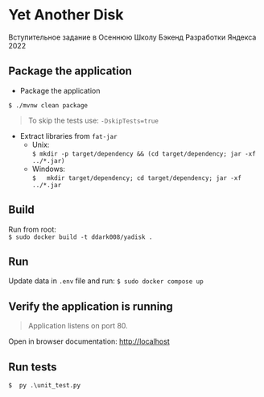 # Yet Another Disk
Вступительное задание в Осеннюю Школу Бэкенд Разработки Яндекса 2022

## Package the application

- Package the application

`$ ./mvnw clean package`

> To skip the tests use: `-DskipTests=true`

- Extract libraries from `fat-jar`
  - Unix:  
  `$ mkdir -p target/dependency && (cd target/dependency; jar -xf ../*.jar)`
  - Windows:  
  `$   mkdir target/dependency; cd target/dependency; jar -xf ../*.jar`  

## Build
Run from root:  
`$ sudo docker build -t ddark008/yadisk .`

## Run
Update data in `.env` file and run:
`$ sudo docker compose up`

## Verify the application is running

> Application listens on port 80.

Open in browser documentation: [http://localhost](http://localhost)

## Run tests
`$  py .\unit_test.py`